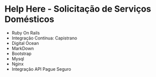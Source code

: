 # Help Here - Solicitação de Serviços Domésticos
- Ruby On Rails
- Integração Contínua: Capistrano
- Digital Ocean
- MarkDown
- Bootstrap 
- Mysql
- Nginx
- Integração API Pague Seguro

